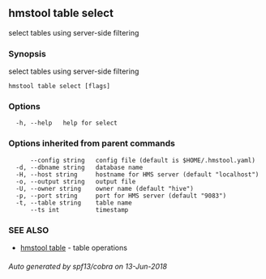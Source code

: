 ## hmstool table select

select tables using server-side filtering

### Synopsis

select tables using server-side filtering

```
hmstool table select [flags]
```

### Options

```
  -h, --help   help for select
```

### Options inherited from parent commands

```
      --config string   config file (default is $HOME/.hmstool.yaml)
  -d, --dbname string   database name
  -H, --host string     hostname for HMS server (default "localhost")
  -o, --output string   output file
  -U, --owner string    owner name (default "hive")
  -p, --port string     port for HMS server (default "9083")
  -t, --table string    table name
      --ts int          timestamp
```

### SEE ALSO

* [hmstool table](hmstool_table.md)	 - table operations

###### Auto generated by spf13/cobra on 13-Jun-2018
